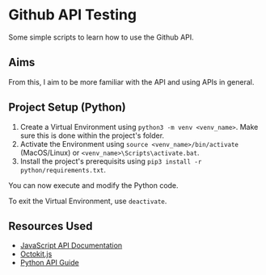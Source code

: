 # Github API Testing
Some simple scripts to learn how to use the Github API. 

## Aims
From this, I aim to be more familiar with the API and using APIs in general.

## Project Setup (Python)
1. Create a Virtual Environment using `python3 -m venv <venv_name>`. Make sure this is done within the project's folder.
2. Activate the Environment using `source <venv_name>/bin/activate` (MacOS/Linux) or `<venv_name>\Scripts\activate.bat`.
3. Install the project's prerequisits using `pip3 install -r python/requirements.txt`.

You can now execute and modify the Python code.

To exit the Virtual Environment, use `deactivate`.

## Resources Used
- [JavaScript API Documentation](https://docs.github.com/en/rest/using-the-rest-api/getting-started-with-the-rest-api?apiVersion=2022-11-28)
- [Octokit.js](https://docs.github.com/en/rest/guides/scripting-with-the-rest-api-and-javascript?apiVersion=2022-11-28)
- [Python API Guide](https://thepythoncode.com/article/using-github-api-in-python)
